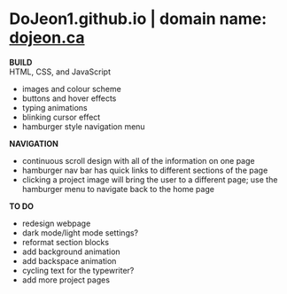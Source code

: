 # DoJeon1.github.io | domain name: [dojeon.ca](https://dojeon.ca/)

**BUILD** <br/>
HTML, CSS, and JavaScript  <br/>
- images and colour scheme
- buttons and hover effects 
- typing animations
- blinking cursor effect
- hamburger style navigation menu <br/>   

**NAVIGATION**
- continuous scroll design with all of the information on one page
- hamburger nav bar has quick links to different sections of the page
- clicking a project image will bring the user to a different page; use the hamburger menu to navigate back to the home page

**TO DO**
- redesign webpage
- dark mode/light mode settings? <br/> 
- reformat section blocks <br/>
- add background animation <br/> 
- add backspace animation
- cycling text for the typewriter?
- add more project pages
